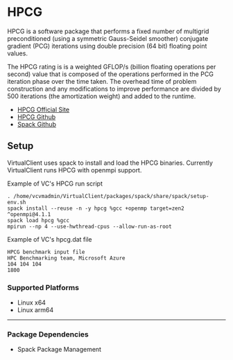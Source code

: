 ﻿---
id: hpcg
---

# HPCG
HPCG is a software package that performs a fixed number of multigrid preconditioned (using a symmetric Gauss-Seidel smoother) conjugate gradient (PCG) 
iterations using double precision (64 bit) floating point values.

The HPCG rating is is a weighted GFLOP/s (billion floating operations per second) value that is composed of the operations performed in the PCG iteration 
phase over the time taken. The overhead time of problem construction and any modifications to improve performance are divided by 500 iterations (the amortization weight) 
and added to the runtime.

* [HPCG Official Site](https://hpcg-benchmark.org/)
* [HPCG Github](https://github.com/hpcg-benchmark/hpcg/)  
* [Spack Github](https://github.com/spack/spack)


## Setup
VirtualClient uses spack to install and load the HPCG binaries. Currently VirtualClient runs HPCG with openmpi support.

Example of VC's HPCG run script
```
. /home/vcvmadmin/VirtualClient/packages/spack/share/spack/setup-env.sh
spack install --reuse -n -y hpcg %gcc +openmp target=zen2 ^openmpi@4.1.1
spack load hpcg %gcc
mpirun --np 4 --use-hwthread-cpus --allow-run-as-root
```

Example of VC's hpcg.dat file
```
HPCG benchmark input file
HPC Benchmarking team, Microsoft Azure
104 104 104
1800
```

### Supported Platforms

* Linux x64
* Linux arm64

---
### Package Dependencies
* Spack Package Management
